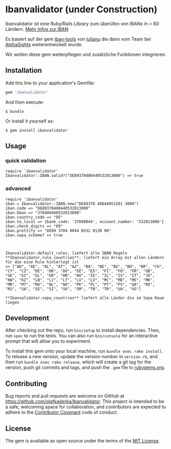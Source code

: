 # Ibanvalidator (under Construction)

Ibanvalidator ist eine Ruby/Rails Library zum überüfen von IBANs in > 60 Ländern. [Mehr Infos zur IBAN](https://de.wikipedia.org/wiki/IBAN)

Es basiert auf der gem [iban-tools](http://github.com/iulianu/iban-tools) von [Iulianu](http://github.com/iulianu) die dann vom Team
bei [AlphaSights](https://engineering.alphasights.com) weiterentwickelt wurde.

Wir wollen diese gem weiterpflegen und zusätzliche Funktionen integrieren.

## Installation

Add this line to your application's Gemfile:

```ruby
gem 'ibanvalidator'
```

And then execute:

    $ bundle

Or install it yourself as:

    $ gem install ibanvalidator

## Usage

### quick validation
	require 'ibanvalidator'
	Ibanvalidator::IBAN.valid?("DE89370400440532013000") => true

### advanced
	require 'ibanvalidator'
	iban = Ibanvalidator::IBAN.new("DE89370 40044053201 3000")
	iban.code => "DE89370400440532013000"
	iban.bban => "370400440532013000"
	iban.country_code => "DE"
	iban.to_local => {bank_code: '37040044', account_number: '532013000'}
	iban.check_digits => "89"
	iban.prettify => "DE89 3704 0044 0532 0130 00"	
	iban.sepa_scheme? => true



	Ibanvalidator.default_rules, liefert alle IBAN Regeln
	**Ibanvalidator.rule_countries**, liefert ein Array mit allen Ländern für die eine Rule hinterlegt ist
	=> ["AD", "AE", "AL", "AT", "AZ", "BA", "BE", "BG", "BH", "BR", "CH", "CY", "CZ", "DE", "DK", "DO", "EE", "ES", "FI", "FO", "FR", "GB", "GE", "GI", "GL", "GR", "HR", "HU", "IE", "IL", "IS", "IT", "JO", "KW", "KZ", "LB", "LI", "LT", "LU", "LV", "MC", "MD", "ME", "MK", "MR", "MT", "MU", "NL", "NO", "PK", "PL", "PT", "PS", "QA", "RO", "RS", "SA", "SE", "SI", "SK", "SM", "TN", "TR", "UA", "VG"]

	**Ibanvalidator.sepa_countries** liefert alle Länder die im Sepa Raum liegen
	





## Development

After checking out the repo, run `bin/setup` to install dependencies. Then, run `spec` to run the tests. You can also run `bin/console` for an interactive prompt that will allow you to experiment.

To install this gem onto your local machine, run `bundle exec rake install`. To release a new version, update the version number in `version.rb`, and then run `bundle exec rake release`, which will create a git tag for the version, push git commits and tags, and push the `.gem` file to [rubygems.org](https://rubygems.org).

## Contributing

Bug reports and pull requests are welcome on GitHub at https://github.com/olafkaderka/ibanvalidator. This project is intended to be a safe, welcoming space for collaboration, and contributors are expected to adhere to the [Contributor Covenant](http://contributor-covenant.org) code of conduct.

## License

The gem is available as open source under the terms of the [MIT License](http://opensource.org/licenses/MIT).


